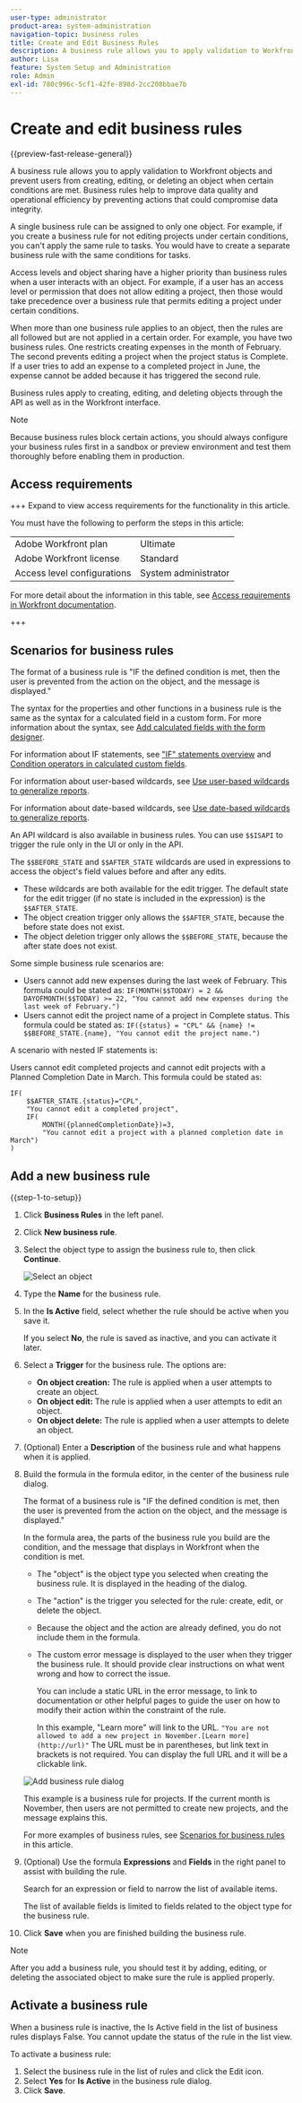 ```yaml
---
user-type: administrator
product-area: system-administration
navigation-topic: business rules
title: Create and Edit Business Rules
description: A business rule allows you to apply validation to Workfront objects and prevent users from creating, editing, or deleting an object when certain conditions are met. Business rules help to improve data quality and operational efficiency by preventing actions that could compromise data integrity.
author: Lisa
feature: System Setup and Administration
role: Admin
exl-id: 780c996c-5cf1-42fe-898d-2cc208bbae7b
---
```

# Create and edit business rules

{{preview-fast-release-general}}

A business rule allows you to apply validation to Workfront objects and prevent users from creating, editing, or deleting an object when certain conditions are met. Business rules help to improve data quality and operational efficiency by preventing actions that could compromise data integrity.

A single business rule can be assigned to only one object. For example, if you create a business rule for not editing projects under certain conditions, you can't apply the same rule to tasks. You would have to create a separate business rule with the same conditions for tasks.

Access levels and object sharing have a higher priority than business rules when a user interacts with an object. For example, if a user has an access level or permission that does not allow editing a project, then those would take precedence over a business rule that permits editing a project under certain conditions.

When more than one business rule applies to an object, then the rules are all followed but are not applied in a certain order. For example, you have two business rules. One restricts creating expenses in the month of February. The second prevents editing a project when the project status is Complete. If a user tries to add an expense to a completed project in June, the expense cannot be added because it has triggered the second rule.

Business rules apply to creating, editing, and deleting objects through the API as well as in the Workfront interface.

>[!NOTE]
>
>Because business rules block certain actions, you should always configure your business rules first in a sandbox or preview environment and test them thoroughly before enabling them in production.

## Access requirements

+++ Expand to view access requirements for the functionality in this article.

You must have the following to perform the steps in this article:

<table style="table-layout:auto"> 
 <col> 
 <col> 
 <tbody> 
  <tr> 
   <td>Adobe Workfront plan</td> 
   <td>Ultimate</td> 
  </tr> 
  <tr> 
   <td>Adobe Workfront license</td> 
   <td>Standard</td> 
  </tr> 
  <tr> 
   <td>Access level configurations</td> 
   <td>System administrator</td> 
  </tr>  
 </tbody> 
</table>

For more detail about the information in this table, see [Access requirements in Workfront documentation](/help/quicksilver/administration-and-setup/add-users/access-levels-and-object-permissions/access-level-requirements-in-documentation.md).

+++

## Scenarios for business rules

The format of a business rule is "IF the defined condition is met, then the user is prevented from the action on the object, and the message is displayed."

The syntax for the properties and other functions in a business rule is the same as the syntax for a calculated field in a custom form. For more information about the syntax, see [Add calculated fields with the form designer](/help/quicksilver/administration-and-setup/customize-workfront/create-manage-custom-forms/form-designer/design-a-form/add-a-calculated-field.md).

For information about IF statements, see ["IF" statements overview](/help/quicksilver/reports-and-dashboards/reports/calc-cstm-data-reports/if-statements-overview.md) and [Condition operators in calculated custom fields](/help/quicksilver/reports-and-dashboards/reports/calc-cstm-data-reports/condition-operators-calculated-custom-expressions.md).

For information about user-based wildcards, see [Use user-based wildcards to generalize reports](/help/quicksilver/reports-and-dashboards/reports/reporting-elements/use-user-based-wildcards-generalize-reports.md).

For information about date-based wildcards, see [Use date-based wildcards to generalize reports](/help/quicksilver/reports-and-dashboards/reports/reporting-elements/use-date-based-wildcards-generalize-reports.md).

An API wildcard is also available in business rules. You can use `$$ISAPI` to trigger the rule only in the UI or only in the API.

The `$$BEFORE_STATE` and `$$AFTER_STATE` wildcards are used in expressions to access the object's field values before and after any edits.

* These wildcards are both available for the edit trigger. The default state for the edit trigger (if no state is included in the expression) is the `$$AFTER_STATE`.
* The object creation trigger only allows the `$$AFTER_STATE`, because the before state does not exist.
* The object deletion trigger only allows the `$$BEFORE_STATE`, because the after state does not exist.

Some simple business rule scenarios are:

* Users cannot add new expenses during the last week of February. This formula could be stated as: `IF(MONTH($$TODAY) = 2 && DAYOFMONTH($$TODAY) >= 22, "You cannot add new expenses during the last week of February.")`
* Users cannot edit the project name of a project in Complete status. This formula could be stated as: `IF({status} = "CPL" && {name} != $$BEFORE_STATE.{name}, "You cannot edit the project name.")`

A scenario with nested IF statements is:

Users cannot edit completed projects and cannot edit projects with a Planned Completion Date in March. This formula could be stated as:

```
IF(
    $$AFTER_STATE.{status}="CPL",
    "You cannot edit a completed project",
    IF(
        MONTH({plannedCompletionDate})=3,
        "You cannot edit a project with a planned completion date in March")
)
```

## Add a new business rule

{{step-1-to-setup}}

1. Click **Business Rules** in the left panel.
1. Click **New business rule**.
1. Select the object type to assign the business rule to, then click **Continue**.

   ![Select an object](assets/object-for-business-rule2.png)

1. Type the **Name** for the business rule.
1. In the **Is Active** field, select whether the rule should be active when you save it.

   If you select **No**, the rule is saved as inactive, and you can activate it later.

1. Select a **Trigger** for the business rule. The options are:

   * **On object creation:** The rule is applied when a user attempts to create an object.
   * **On object edit:** The rule is applied when a user attempts to edit an object.
   * **On object delete:** The rule is applied when a user attempts to delete an object.

1. (Optional) Enter a **Description** of the business rule and what happens when it is applied.
1. Build the formula in the formula editor, in the center of the business rule dialog.

   The format of a business rule is "IF the defined condition is met, then the user is prevented from the action on the object, and the message is displayed."

   In the formula area, the parts of the business rule you build are the condition, and the message that displays in Workfront when the condition is met.

   * The "object" is the object type you selected when creating the business rule. It is displayed in the heading of the dialog.
   * The "action" is the trigger you selected for the rule: create, edit, or delete the object.
   * Because the object and the action are already defined, you do not include them in the formula.
   * The custom error message is displayed to the user when they trigger the business rule. It should provide clear instructions on what went wrong and how to correct the issue.

     <span class="preview">You can include a static URL in the error message, to link to documentation or other helpful pages to guide the user on how to modify their action within the constraint of the rule.</span>

     <span class="preview">In this example, "Learn more" will link to the URL. `"You are not allowed to add a new project in November.[Learn more](http://url)"` The URL must be in parentheses, but link text in brackets is not required. You can display the full URL and it will be a clickable link.</span>

   ![Add business rule dialog](assets/add-business-rule-dialog-no-ai-button.png)

   This example is a business rule for projects. If the current month is November, then users are not permitted to create new projects, and the message explains this.
   
   For more examples of business rules, see [Scenarios for business rules](#scenarios-for-business-rules) in this article.

1. (Optional) Use the formula **Expressions** and **Fields** in the right panel to assist with building the rule.
    
    Search for an expression or field to narrow the list of available items.

    The list of available fields is limited to fields related to the object type for the business rule.

1. Click **Save** when you are finished building the business rule.

>[!NOTE]
>
>After you add a business rule, you should test it by adding, editing, or deleting the associated object to make sure the rule is applied properly.

## Activate a business rule

When a business rule is inactive, the Is Active field in the list of business rules displays False. You cannot update the status of the rule in the list view.

To activate a business rule:

1. Select the business rule in the list of rules and click the Edit icon.
1. Select **Yes** for **Is Active** in the business rule dialog.
1. Click **Save**.
